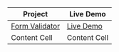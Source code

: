 | Project       | Live Demo |
| ------------- | ------------- |
|[Form Validator](https://github.com/abdenny/Vanilla_JS_HTML_CSS_Projects/tree/master/form_validator)| [Live Demo](https://abdenny.github.io/Vanilla_JS_HTML_CSS_Projects/)  |
| Content Cell  | Content Cell  |
